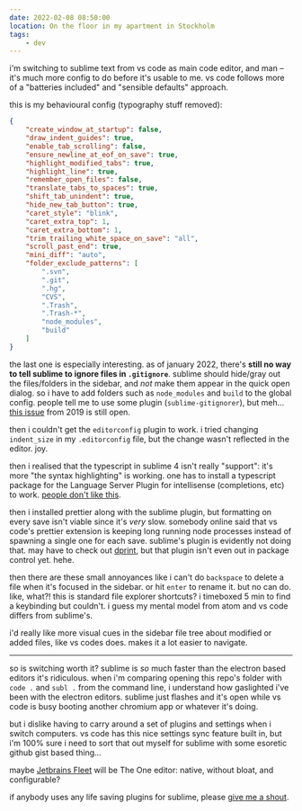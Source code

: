 ```yaml
---
date: 2022-02-08 08:50:00
location: On the floor in my apartment in Stockholm
tags:
    - dev
---
```


i'm switching to sublime text from vs code as main code editor, and man – it's much more config to
do before it's usable to me. vs code follows more of a "batteries included" and "sensible defaults"
approach.

this is my behavioural config (typography stuff removed):

```json
{
    "create_window_at_startup": false,
    "draw_indent_guides": true,
    "enable_tab_scrolling": false,
    "ensure_newline_at_eof_on_save": true,
    "highlight_modified_tabs": true,
    "highlight_line": true,
    "remember_open_files": false,
    "translate_tabs_to_spaces": true,
    "shift_tab_unindent": true,
    "hide_new_tab_button": true,
    "caret_style": "blink",
    "caret_extra_top": 1,
    "caret_extra_bottom": 1,
    "trim_trailing_white_space_on_save": "all",
    "scroll_past_end": true,
    "mini_diff": "auto",
    "folder_exclude_patterns": [
        ".svn",
        ".git",
        ".hg",
        "CVS",
        ".Trash",
        ".Trash-*",
        "node_modules",
        "build"
    ]
}
```

the last one is especially interesting. as of january 2022, there's **still no way to tell sublime
to ignore files in `.gitignore`**. sublime should hide/gray out the files/folders in the sidebar,
and _not_ make them appear in the quick open dialog. so i have to add folders such as `node_modules`
and `build` to the global config. people tell me to use some plugin (`sublime-gitignorer`), but
meh... [this issue](https://github.com/sublimehq/sublime_text/issues/2787) from 2019 is still open.

then i couldn't get the `editorconfig` plugin to work. i tried changing `indent_size` in my
`.editorconfig` file, but the change wasn't reflected in the editor. joy.

then i realised that the typescript in sublime 4 isn't really "support": it's more "the syntax
highlighting" is working. one has to install a typescript package for the Language Server Plugin for
intellisense (completions, etc) to work.
[people don't like this](https://forum.sublimetext.com/t/typescript-is-not-there-yet-to-be-called-supported/58768).

then i installed prettier along with the sublime plugin, but formatting on every save isn't viable
since it's _very_ slow. somebody online said that vs code's prettier extension is keeping long
running node processes instead of spawning a single one for each save. sublime's plugin is evidently
not doing that. may have to check out [dprint](https://github.com/dprint/dprint-sublime), but that
plugin isn't even out in package control yet. hehe.

then there are these small annoyances like i can't do `backspace` to delete a file when it's focused
in the sidebar. or hit `enter` to rename it. but no can do. like, what?! this is standard file
explorer shortcuts? i timeboxed 5 min to find a keybinding but couldn't. i guess my mental model
from atom and vs code differs from sublime's.

i'd really like more visual cues in the sidebar file tree about modified or added files, like vs
codes does. makes it a lot easier to navigate.

---

so is switching worth it? sublime is _so_ much faster than the electron based editors it's
ridiculous. when i'm comparing opening this repo's folder with `code .` and `subl .` from the
command line, i understand how gaslighted i've been with the electron editors. sublime just flashes
and it's open while vs code is busy booting another chromium app or whatever it's doing.

but i dislike having to carry around a set of plugins and settings when i switch computers. vs code
has this nice settings sync feature built in, but i'm 100% sure i need to sort that out myself for
sublime with some esoretic github gist based thing…

maybe [Jetbrains Fleet](https://www.jetbrains.com/fleet/) will be The One editor: native, without
bloat, and configurable?

if anybody uses any life saving plugins for sublime, please [give me a shout](/contact).
